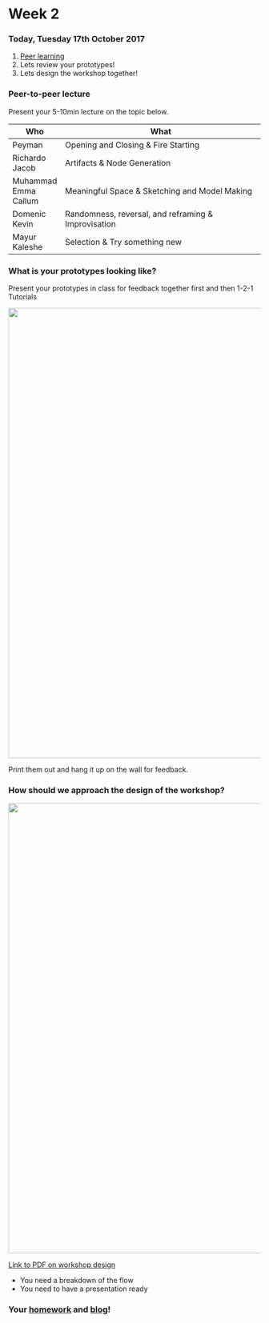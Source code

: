 # Week 2

### Today, Tuesday 17th October 2017

1. [Peer learning](#peer-learning)
2. Lets review your prototypes!
3. Lets design the workshop together!

### Peer-to-peer lecture

Present your 5-10min lecture on the topic below.

Who | What
--- | -----------
Peyman | Opening and Closing & Fire Starting
Richardo<br>Jacob | Artifacts & Node Generation
Muhammad<br>Emma<br>Callum| Meaningful Space & Sketching and Model Making
Domenic<br>Kevin | Randomness, reversal, and reframing & Improvisation
Mayur<br>Kaleshe | Selection & Try something new

### What is your prototypes looking like?

Present your prototypes in class for feedback together first and then 1-2-1 Tutorials

<img src="https://i.pinimg.com/736x/22/a9/0e/22a90e03b0fc7c13d5fe957551f310b8--le-design-design-thinking.jpg" width="900">

Print them out and hang it up on the wall for feedback.

### How should we approach the design of the workshop?

<img src="https://github.com/RavensbourneWebMedia/Dynamic-Web/blob/2017/resources/assets/workshopdesign.png" width="900">

[Link to PDF on workshop design](https://github.com/RavensbourneWebMedia/Dynamic-Web/blob/2017/resources/assets/workshop-tools/16.-Jam-Designer-1.pdf)

* You need a breakdown of the flow
* You need to have a presentation ready

### Your [homework](#homework) and [blog](#blog)!
